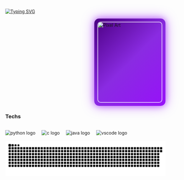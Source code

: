 [![Typing SVG](https://readme-typing-svg.demolab.com?font=Fira+Code&pause=1000&color=9711F9&width=435&lines=Hi%2C+everyone!+I'm+Mischa+Jampen.;Welcome+to+my+Github+profile!+)](https://git.io/typing-svg)
<div style="display: flex; justify-content: flex-end;">
  <div style="display: inline-block; padding: 10px; background: linear-gradient(135deg, #4b0082, #8a2be2, #9711f9); border-radius: 15px; box-shadow: 0 0 20px rgba(151, 17, 249, 0.6), 0 0 40px rgba(151, 17, 249, 0.4);">
  <img src="https://66.media.tumblr.com/43ff1ae84968ffd84606207e9995a78e/tumblr_py4mvbGe6h1tgo74ho1_1280.gif" alt="Pixel Art" height="250" width="200" style="display: block; border-radius: 10px; border: 2px solid rgba(255, 255, 255, 0.8);">
  </div>
</div>

### Techs
<div style="display: inline_block"><br>
  <img src="https://cdn.jsdelivr.net/gh/devicons/devicon/icons/python/python-original.svg" height="70" alt="python logo"  />
  <img width="12" />
  <img src="https://cdn.jsdelivr.net/gh/devicons/devicon/icons/c/c-original.svg" height="70" alt="c logo"  />
  <img width="12" />
  <img src="https://cdn.jsdelivr.net/gh/devicons/devicon/icons/java/java-original.svg" height="70" alt="java logo"  />
  <img width="12" />
  <img src="https://cdn.jsdelivr.net/gh/devicons/devicon/icons/vscode/vscode-original.svg" height="70" alt="vscode logo"  />
</div><br>
<picture>
  <source media="(prefers-color-scheme: dark)" srcset="https://raw.githubusercontent.com/JMischa/JMischa/output/github-snake-dark.svg" />
  <source media="(prefers-color-scheme: light)" srcset="https://raw.githubusercontent.com/JMischa/JMischa/output/github-snake.svg" />
  <img alt="github-snake" src="https://raw.githubusercontent.com/JMischa/JMischa/output/github-snake.svg" />
</picture>
